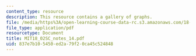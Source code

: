 ```yaml
---
content_type: resource
description: This resource contains a gallery of graphs.
file: /media/https%3A/open-learning-course-data-rc.s3.amazonaws.com/18-02sc-multivariable-calculus-fall-2010/837e7b105450ed2a79f20ca45c524848_MIT18_02SC_notes_14.pdf
file_type: application/pdf
resourcetype: Document
title: MIT18_02SC_notes_14.pdf
uid: 837e7b10-5450-ed2a-79f2-0ca45c524848
---
```


